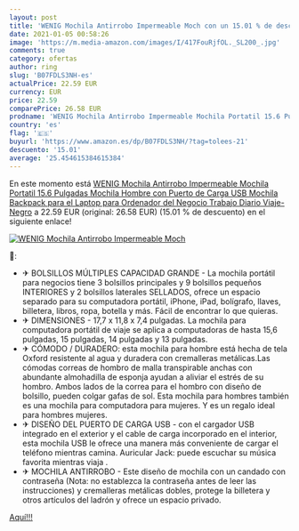 ```yaml
---
layout: post
title: 'WENIG Mochila Antirrobo Impermeable Moch con un 15.01 % de descuento'
date: 2021-01-05 00:58:26
image: 'https://m.media-amazon.com/images/I/417FouRjfOL._SL200_.jpg'
comments: true
category: ofertas
author: ring
slug: 'B07FDLS3NH-es'
actualPrice: 22.59 EUR
currency: EUR
price: 22.59
comparePrice: 26.58 EUR
prodname: 'WENIG Mochila Antirrobo Impermeable Mochila Portatil 15.6 Pulgadas Mochila Hombre con Puerto de Carga USB Mochila Backpack para el Laptop para Ordenador del Negocio Trabajo Diario Viaje-Negro'
country: 'es'
flag: '🇪🇸'
buyurl: 'https://www.amazon.es/dp/B07FDLS3NH/?tag=tolees-21'
descuento: '15.01'
average: '25.454615384615384'
---
```


En este momento está [WENIG Mochila Antirrobo Impermeable Mochila Portatil 15.6 Pulgadas Mochila Hombre con Puerto de Carga USB Mochila Backpack para el Laptop para Ordenador del Negocio Trabajo Diario Viaje-Negro](https://www.amazon.es/dp/B07FDLS3NH/?tag=tolees-21) a 22.59 EUR (original: 26.58 EUR) (15.01 %  de descuento) en el siguiente enlace!

[![WENIG Mochila Antirrobo Impermeable Moch](https://m.media-amazon.com/images/I/417FouRjfOL._SL200_.jpg)](https://www.amazon.es/dp/B07FDLS3NH/?tag=tolees-21)

🔎:

- ✈ BOLSILLOS MÚLTIPLES CAPACIDAD GRANDE - La mochila portátil para negocios tiene 3 bolsillos principales y 9 bolsillos pequeños INTERIORES y 2 bolsillos laterales SELLADOS, ofrece un espacio separado para su computadora portátil, iPhone, iPad, bolígrafo, llaves, billetera, libros, ropa, botella y más. Fácil de encontrar lo que quieras.
- ✈ DIMENSIONES - 17,7 x 11,8 x 7,4 pulgadas. La mochila para computadora portátil de viaje se aplica a computadoras de hasta 15,6 pulgadas, 15 pulgadas, 14 pulgadas y 13 pulgadas.
- ✈ CÓMODO / DURADERO: esta mochila para hombre está hecha de tela Oxford resistente al agua y duradera con cremalleras metálicas.Las cómodas correas de hombro de malla transpirable anchas con abundante almohadilla de esponja ayudan a aliviar el estrés de su hombro. Ambos lados de la correa para el hombro con diseño de bolsillo, pueden colgar gafas de sol. Esta mochila para hombres también es una mochila para computadora para mujeres. Y es un regalo ideal para hombres mujeres.
- ✈ DISEÑO DEL PUERTO DE CARGA USB - con el cargador USB integrado en el exterior y el cable de carga incorporado en el interior, esta mochila USB le ofrece una manera más conveniente de cargar el teléfono mientras camina. Auricular Jack: puede escuchar su música favorita mientras viaja .
- ✈ MOCHILA ANTIRROBO - Este diseño de mochila con un candado con contraseña (Nota: no establezca la contraseña antes de leer las instrucciones) y cremalleras metálicas dobles, protege la billetera y otros artículos del ladrón y ofrece un espacio privado.

[Aquí!!!](https://www.amazon.es/dp/B07FDLS3NH/?tag=tolees-21)

